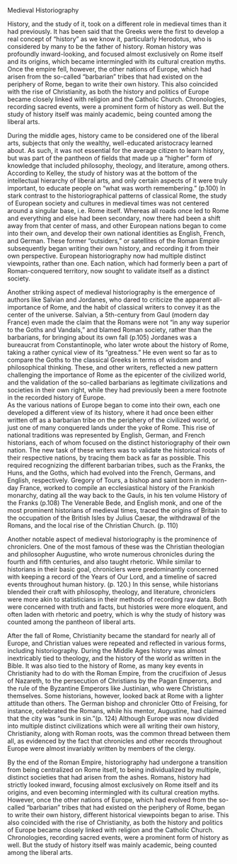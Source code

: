 Medieval Historiography

History, and the study of it, took on a different role in medieval times than it had previously.  It has been said that the Greeks were the first to develop a real concept of “history” as we know it, particularly Herodotus, who is considered by many to be the father of history.  Roman history was profoundly inward-looking, and focused almost exclusively on Rome itself and its origins, which became intermingled with its cultural creation myths.  Once the empire fell, however, the other nations of Europe, which had arisen from the so-called “barbarian” tribes that had existed on the periphery of Rome, began to write their own history.  This also coincided with the rise of Christianity, as both the history and politics of Europe became closely linked with religion and the Catholic Church.  Chronologies, recording sacred events, were a prominent form of history as well.  But the study of history itself was mainly academic, being counted among the liberal arts.  

During the middle ages, history came to be considered one of the liberal arts, subjects that only the wealthy, well-educated aristocracy learned about.  As such, it was not essential for the average citizen to learn history, but was part of the pantheon of fields that made up a “higher” form of knowledge that included philosophy, theology, and literature, among others.  According to Kelley, the study of history was at the bottom of the intellectual hierarchy of liberal arts, and only certain aspects of it were truly important, to educate people on “what was worth remembering.” (p.100)
In stark contrast to the historiographical patterns of classical Rome, the study of European society and cultures in medieval times was not centered around a singular base, i.e. Rome itself.  Whereas all roads once led to Rome and everything and else had been secondary, now there had been a shift away from that center of mass, and other European nations began to come into their own, and develop their own national identities as English, French, and German.  These former “outsiders,” or satellites of the Roman Empire subsequently began writing their own history, and recording it from their own perspective.  European historiography now had multiple distinct viewpoints, rather than one.  Each nation, which had formerly been a part of Roman-conquered territory, now sought to validate itself as a distinct society.  

Another striking aspect of medieval historiography is the emergence of authors like Salvian and Jordanes, who dared to criticize the apparent all-importance of Rome, and the habit of classical writers to convey it as the center of the universe.  Salvian, a 5th-century from Gaul (modern day France) even made the claim that the Romans were not “in any way superior to the Goths and Vandals,” and blamed Roman society, rather than the barbarians, for bringing about its own fall (p.105) Jordanes was a bureaucrat from Constantinople, who later wrote about the history of Rome, taking a rather cynical view of its “greatness.”  He even went so far as to compare the Goths to the classical Greeks in terms of wisdom and philosophical thinking.  These, and other writers, reflected a new pattern challenging the importance of Rome as the epicenter of the civilized world, and the validation of the so-called barbarians as legitimate civilizations and societies in their own right, while they had previously been a mere footnote in the recorded history of Europe.  
As the various nations of Europe began to come into their own, each one developed a different view of its history, where it had once been either written off as a barbarian tribe on the periphery of the civilized world, or just one of many conquered lands under the yoke of Rome.  This rise of national traditions was represented by English, German, and French historians, each of whom focused on the distinct historiography of their own nation.  The new task of these writers was to validate the historical roots of their respective nations, by tracing them back as far as possible.  This required recognizing the different barbarian tribes, such as the Franks, the Huns, and the Goths, which had evolved into the French, Germans, and English, respectively.  Gregory of Tours, a bishop and saint born in modern-day France, worked to compile an ecclesiastical history of the Frankish monarchy, dating all the way back to the Gauls, in his ten volume History of the Franks (p.108) The Venerable Bede, and English monk, and one of the most prominent historians of medieval times, traced the origins of Britain to the occupation of the British Isles by Julius Caesar, the withdrawal of the Romans, and the local rise of the Christian Church. (p. 110)

Another notable aspect of medieval historiography is the prominence of chroniclers.  One of the most famous of these was the Christian theologian and philosopher Augustine, who wrote numerous chronicles during the fourth and fifth centuries, and also taught rhetoric.  While similar to historians in their basic goal, chroniclers were predominantly concerned with keeping a record of the Years of Our Lord, and a timeline of sacred events throughout human history. (p. 120.)  In this sense, while historians blended their craft with philosophy, theology, and literature, chroniclers were more akin to statisticians in their methods of recording raw data.  Both were concerned with truth and facts, but histories were more eloquent, and often laden with rhetoric and poetry, which is why the study of history was counted among the pantheon of liberal arts.  

After the fall of Rome, Christianity became the standard for nearly all of Europe, and Christian values were repeated and reflected in various forms, including historiography.  During the Middle Ages history was almost inextricably tied to theology, and the history of the world as written in the Bible.  It was also tied to the history of Rome, as many key events in Christianity had to do with the Roman Empire, from the crucifixion of Jesus of Nazareth, to the persecution of Christians by the Pagan Emperors, and the rule of the Byzantine Emperors like Justinian, who were Christians themselves.  Some historians, however, looked back at Rome with a lighter attitude than others.  The German bishop and chronicler Otto of Freising, for instance, celebrated the Romans, while his mentor, Augustine, had claimed that the city was “sunk in sin.”(p. 124) Although Europe was now divided into multiple distinct civilizations which were all writing their own history, Christianity, along with Roman roots, was the common thread between them all, as evidenced by the fact that chronicles and other records throughout Europe were almost invariably written by members of the clergy.  

By the end of the Roman Empire, historiography had undergone a transition from being centralized on Rome itself, to being individualized by multiple, distinct societies that had arisen from the ashes.  Romans, history had strictly looked inward, focusing almost exclusively on Rome itself and its origins, and even becoming intermingled with its cultural creation myths.  However, once the other nations of Europe, which had evolved from the so-called “barbarian” tribes that had existed on the periphery of Rome, began to write their own history, different historical viewpoints began to arise.  This also coincided with the rise of Christianity, as both the history and politics of Europe became closely linked with religion and the Catholic Church.  Chronologies, recording sacred events, were a prominent form of history as well.  But the study of history itself was mainly academic, being counted among the liberal arts.
